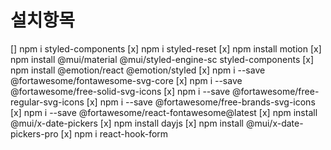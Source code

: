 # 설치항목

[] npm i styled-components
[x] npm i styled-reset
[x] npm install motion
[x] npm install @mui/material @mui/styled-engine-sc styled-components
[x] npm install @emotion/react @emotion/styled
[x] npm i --save @fortawesome/fontawesome-svg-core
[x] npm i --save @fortawesome/free-solid-svg-icons
[x] npm i --save @fortawesome/free-regular-svg-icons
[x] npm i --save @fortawesome/free-brands-svg-icons
[x] npm i --save @fortawesome/react-fontawesome@latest
[x] npm install @mui/x-date-pickers
[x] npm install dayjs
[x] npm install @mui/x-date-pickers-pro
[x] npm i react-hook-form